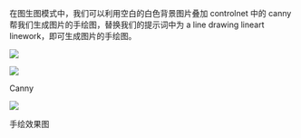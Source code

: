 在图生图模式中，我们可以利用空白的白色背景图片叠加 controlnet 中的 canny 帮我们生成图片的手绘图，替换我们的提示词中为 a line drawing lineart linework，即可生成图片的手绘图。

![](https://pic4.zhimg.com/v2-2f63c222ace340167cf2e8dde8bc1a87_b.jpg)

![](https://pic3.zhimg.com/v2-f8d559255cf4924a215fa55d28a3fb0a_b.jpg)

Canny

![](https://pic1.zhimg.com/v2-1307f79da0f9213a689d4caefa448f80_b.jpg)

手绘效果图